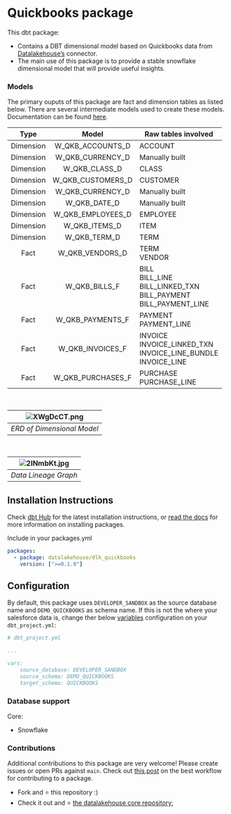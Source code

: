 # Quickbooks package

This dbt package:

*   Contains a DBT dimensional model based on Quickbooks data from [Datalakehouse’s](https://www.datalakehouse.io/) connector.
*   The main use of this package is to provide a stable snowflake dimensional model that will provide useful insights.
    

### Models

The primary ouputs of this package are fact and dimension tables as listed below. There are several intermediate models used to create these models. Documentation can be found [here](https://datalakehouse.github.io/dlh-quickbooks-analytics-dbt/#!/overview).

|        Type       |        Model       |        Raw tables involved       |
|:----------------:|:----------------:|----------------|
|Dimension| W_QKB_ACCOUNTS_D       | ACCOUNT|
|Dimension| W_QKB_CURRENCY_D         | Manually built |
|Dimension| W_QKB_CLASS_D       | CLASS |
|Dimension| W_QKB_CUSTOMERS_D      | CUSTOMER|
|Dimension| W_QKB_CURRENCY_D         | Manually built |
|Dimension| W_QKB_DATE_D         | Manually built |
|Dimension| W_QKB_EMPLOYEES_D         | EMPLOYEE |
|Dimension| W_QKB_ITEMS_D         | ITEM |
|Dimension| W_QKB_TERM_D         | TERM |
|Fact| W_QKB_VENDORS_D | TERM<br>VENDOR |
|Fact| W_QKB_BILLS_F | BILL<br>BILL_LINE<br>BILL_LINKED_TXN<br>BILL_PAYMENT<br>BILL_PAYMENT_LINE |
|Fact| W_QKB_PAYMENTS_F          | PAYMENT<br>PAYMENT_LINE |
|Fact| W_QKB_INVOICES_F          | INVOICE<br>INVOICE_LINKED_TXN<br>INVOICE_LINE_BUNDLE<br>INVOICE_LINE |
|Fact| W_QKB_PURCHASES_F          | PURCHASE<br>PURCHASE_LINE |

</br>

| ![XWgDcCT.png](https://i.imgur.com/XWgDcCT.png) | 
|:--:| 
| *ERD of Dimensional Model* |

</br>

| ![2INmbKt.jpg](https://i.imgur.com/2INmbKt.jpg) | 
|:--:| 
| *Data Lineage Graph* |

Installation Instructions
-------------------------

Check [dbt Hub](https://hub.getdbt.com) for the latest installation instructions, or [read the docs](https://docs.getdbt.com/docs/package-management) for more information on installing packages.

Include in your packages.yml

```yaml
packages:
  - package: datalakehouse/dlh_quickbooks
    version: [">=0.1.0"]
```

Configuration
-------------

By default, this package uses `DEVELOPER_SANDBOX` as the source database name and `DEMO_QUICKBOOKS` as schema name. If this is not the where your salesforce data is, change ther below [variables](https://docs.getdbt.com/docs/using-variables) configuration on your `dbt_project.yml`:

```yaml
# dbt_project.yml

...

vars:    
    source_database: DEVELOPER_SANDBOX
    source_schema: DEMO_QUICKBOOKS
    target_schema: QUICKBOOKS
```

### Database support

Core:

*   Snowflake
    

### Contributions

Additional contributions to this package are very welcome! Please create issues or open PRs against `main`. Check out [this post](https://discourse.getdbt.com/t/contributing-to-a-dbt-package/657) on the best workflow for contributing to a package.


*   Fork and :star: this repository :)
*   Check it out and :star: [the datalakehouse core repository](https://github.com/datalakehouse/datalakehouse-core);
